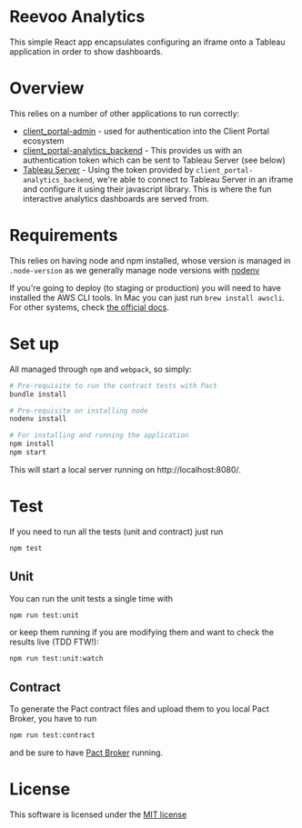 # Reevoo Analytics

This simple React app encapsulates configuring an iframe onto a Tableau application in order to show dashboards.

# Overview

This relies on a number of other applications to run correctly:

* [client_portal-admin](https://github.com/reevoo/client_portal-admin) - used for authentication into the Client Portal ecosystem
* [client_portal-analytics_backend](https://github.com/reevoo/client_portal-analytics/tree/master/backend) - This provides us with an authentication token which can be sent to Tableau Server (see below)
* [Tableau Server](http://www.tableau.com/products/server) - Using the token provided by `client_portal-analytics_backend`, we're able to connect to Tableau Server in an iframe and configure it using their javascript library. This is where the fun interactive analytics dashboards are served from.

# Requirements

This relies on having node and npm installed, whose version is managed in `.node-version` as we generally manage node versions with [nodenv](https://github.com/nodenv/nodenv)

If you're going to deploy (to staging or production) you will need to have installed the AWS CLI tools. In Mac you can just run `brew install awscli`. For other systems, check [the official docs](https://aws.amazon.com/cli/).

# Set up

All managed through `npm` and `webpack`, so simply:

```bash
# Pre-requisite to run the contract tests with Pact
bundle install

# Pre-requisite on installing node
nodenv install

# For installing and running the application
npm install
npm start
```

This will start a local server running on http://localhost:8080/.

# Test

If you need to run all the tests (unit and contract) just run

```bash
npm test
```

## Unit

You can run the unit tests a single time with

```bash
npm run test:unit
```

or keep them running if you are modifying them and want to check the results live (TDD FTW!):

```bash
npm run test:unit:watch
```

## Contract

To generate the Pact contract files and upload them to you local Pact Broker, you have to run

```bash
npm run test:contract
```

and be sure to have [Pact Broker](https://github.com/reevoo/pact_broker) running.

# License

This software is licensed under the [MIT license](https://opensource.org/licenses/MIT)
